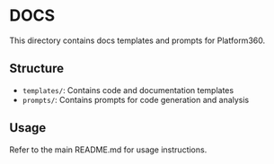 # DOCS

This directory contains docs templates and prompts for Platform360.

## Structure
- `templates/`: Contains code and documentation templates
- `prompts/`: Contains prompts for code generation and analysis

## Usage
Refer to the main README.md for usage instructions.
